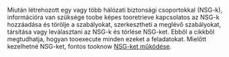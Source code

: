 Miután létrehozott egy vagy több hálózati biztonsági csoportokkal (NSG-k), információra van szüksége toobe képes tooretrieve kapcsolatos az NSG-k hozzáadása és törölje a szabályokat, szerkesztheti a meglévő szabályokat, társítása vagy leválasztani az NSG-k és törlése NSG-ket. Ebből a cikkből megtudhatja, hogyan tooexecute minden ezeket a feladatokat. Mielőtt kezelhetné NSG-ket, fontos tooknow [NSG-ket működése](../articles/virtual-network/virtual-networks-nsg.md). 

